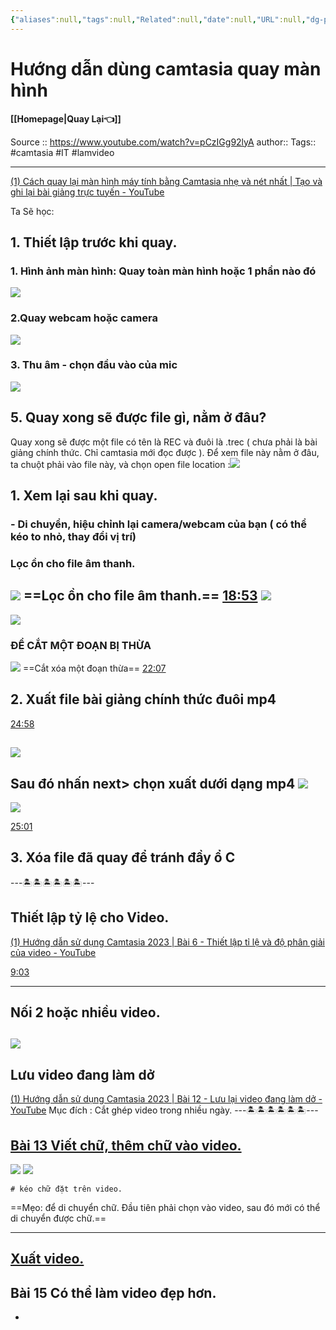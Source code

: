```yaml
---
{"aliases":null,"tags":null,"Related":null,"date":null,"URL":null,"dg-publish":true,"image":null,"permalink":"/IT/Camtasia/Hướng dẫn dùng camtasia quay màn hình/","dgPassFrontmatter":true,"noteIcon":"2","created":"2024-02-01T08:34:23.805+07:00","updated":"2024-02-01T12:58:01.194+07:00"}
---
```


# Hướng dẫn dùng camtasia quay màn hình
**[[Homepage\|Quay Lại👈]]**

Source :: https://www.youtube.com/watch?v=pCzIGg92lyA
author::
Tags:: #camtasia #IT #lamvideo

---


[(1) Cách quay lại màn hình máy tính bằng Camtasia nhẹ và nét nhất | Tạo và ghi lại bài giảng trực tuyến - YouTube](https://www.youtube.com/watch?v=pCzIGg92lyA)

Ta Sẽ học:
## 1. Thiết lập trước khi quay.
### 1. Hình ảnh màn hình: Quay toàn màn hình hoặc 1 phần nào đó
![](https://i.imgur.com/TKPHXck.png)
### 2.Quay webcam hoặc camera 
![](https://i.imgur.com/js6jxTG.png)
### 3. Thu âm - chọn đầu vào của mic
![](https://i.imgur.com/wn9LZ63.png)

## 5. Quay xong sẽ được file gì, nằm ở đâu?
 Quay xong sẽ được một file có tên là REC và đuôi là .trec ( chưa phải là bài giảng chính thức. Chỉ camtasia mới đọc được ).
 Để xem file này nằm ở đâu, ta chuột phải vào file này, và chọn open file location :![](https://i.imgur.com/eWi6t7X.png)

## 1. Xem lại sau khi quay.
### - Di chuyển, hiệu chỉnh lại camera/webcam của bạn ( có thể kéo to nhỏ, thay đổi vị trí)
### Lọc ồn cho file âm thanh.
![](https://i.imgur.com/gBTZ1kn.png)
==Lọc ồn cho file âm thanh.==
[18:53](https://www.youtube.com/watch?v=pCzIGg92lyA#t=1133.5691358024692)
![](https://i.imgur.com/bpv1eCW.png)
---
![](https://i.imgur.com/n6d3luS.png)
### ĐỂ CẮT MỘT ĐOẠN BỊ THỪA
![](https://i.imgur.com/HLgsQ55.png)
==Cắt xóa một đoạn thừa==
[22:07](https://www.youtube.com/watch?v=pCzIGg92lyA#t=1327.5491759904633)


## 2. Xuất file bài giảng chính thức đuôi mp4

[24:58](https://www.youtube.com/watch?v=pCzIGg92lyA#t=1498.8778980419618)

 ![](https://i.imgur.com/zrJRoZs.png)
---
Sau đó nhấn next> chọn xuất dưới dạng mp4
![](https://i.imgur.com/go5Nxs2.png)
---
![](https://i.imgur.com/FvAaW30.png)

[25:01](https://www.youtube.com/watch?v=pCzIGg92lyA#t=1501.9913043478261)

## 3. Xóa file đã quay để tránh đầy ổ C


---🏝️🏝️🏝️🏝️🏝️🏝️---
## Thiết lập tỷ lệ cho Video.
[(1) Hướng dẫn sử dụng Camtasia 2023 | Bài 6 - Thiết lập tỉ lệ và độ phân giải của video - YouTube](https://www.youtube.com/watch?v=gOQ1cw7DEHs&list=PLqAZCfIYkJhdS4BXIg6CZl6tA_uMn6cE9&index=6)


[9:03](https://www.youtube.com/watch?v=gOQ1cw7DEHs&list=PLqAZCfIYkJhdS4BXIg6CZl6tA_uMn6cE9&index=6)

----
## Nối 2 hoặc nhiều video.
![](https://i.imgur.com/F0CHdSs.png)
---
## Lưu video đang làm dở

[(1) Hướng dẫn sử dụng Camtasia 2023 | Bài 12 - Lưu lại video đang làm dở - YouTube](https://www.youtube.com/watch?v=l0KTyeq4hIk&list=PLqAZCfIYkJhdS4BXIg6CZl6tA_uMn6cE9&index=12)
 Mục đích : Cắt ghép video trong nhiều ngày.
 ---🏝️🏝️🏝️🏝️🏝️🏝️---  
## [Bài 13 Viết chữ, thêm chữ vào video.](https://www.youtube.com/watch?v=T1iWw66rNww&list=PLqAZCfIYkJhdS4BXIg6CZl6tA_uMn6cE9&index=13)
![](https://i.imgur.com/hSGe2cT.png)
![](https://i.imgur.com/ZDKgW13.png)
```ad-note
# kéo chữ đặt trên video.
```

==Mẹo: để di chuyển chữ. Đầu tiên phải chọn vào video, sau đó mới có thể di chuyển được chữ.==

---
## [Xuất video.](https://www.youtube.com/watch?v=-W9YJja8iw0&list=PLqAZCfIYkJhdS4BXIg6CZl6tA_uMn6cE9&index=14)

## Bài 15 Có thể làm video đẹp hơn.

- 